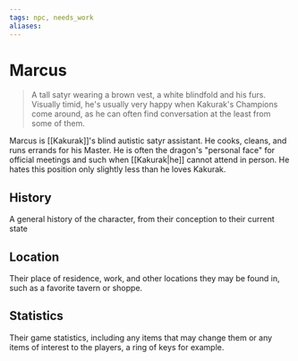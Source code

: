 ```yaml
---
tags: npc, needs_work
aliases:
---
```

# Marcus

> A tall satyr wearing a brown vest, a white blindfold and his furs. Visually timid, he's usually very happy when Kakurak's Champions come around, as he can often find conversation at the least from some of them.  

Marcus is [[Kakurak]]'s blind autistic satyr assistant. He cooks, cleans, and runs errands for his Master. He is often the dragon's "personal face" for official meetings and such when [[Kakurak|he]] cannot attend in person. He hates this position only slightly less than he loves Kakurak.

## History
A general history of the character, from their conception to their current state

## Location
Their place of residence, work, and other locations they may be found in, such as a favorite tavern or shoppe.

## Statistics
Their game statistics, including any items that may change them or any items of interest to the players, a ring of keys for example.